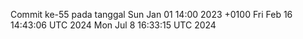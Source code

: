 Commit ke-55 pada tanggal Sun Jan 01 14:00 2023 +0100
Fri Feb 16 14:43:06 UTC 2024
Mon Jul  8 16:33:15 UTC 2024
